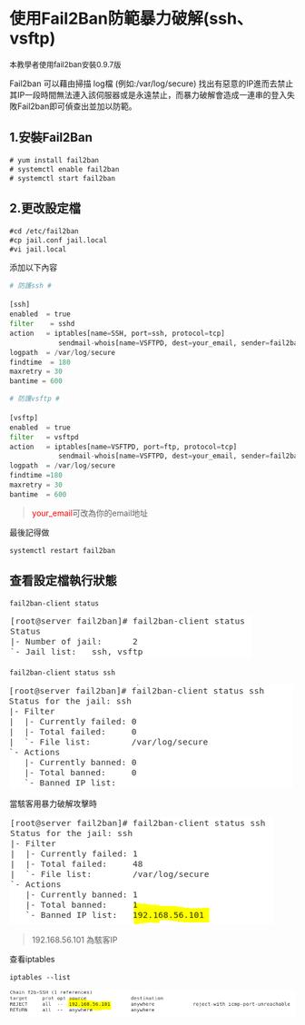 # 使用Fail2Ban防範暴力破解(ssh、vsftp) 

<font  size=2 >本教學者使用fail2ban安裝0.9.7版
</font>

Fail2ban 可以藉由掃描 log檔 (例如:/var/log/secure) 找出有惡意的IP進而去禁止其IP一段時間無法連入該伺服器或是永遠禁止，而暴力破解會造成一連串的登入失敗Fail2ban即可偵查出並加以防範。
## 1.安裝Fail2Ban
```
# yum install fail2ban
# systemctl enable fail2ban
# systemctl start fail2ban
```
## 2.更改設定檔
```
#cd /etc/fail2ban
#cp jail.conf jail.local
#vi jail.local
```

添加以下內容

```python
# 防護ssh #

[ssh]  
enabled  = true
filter    = sshd
action   = iptables[name=SSH, port=ssh, protocol=tcp]
            sendmail-whois[name=VSFTPD, dest=your_email, sender=fail2ban]
logpath  = /var/log/secure
findtime  = 180
maxretry = 30
bantime = 600
```
```python
# 防護vsftp #

[vsftp]
enabled  = true
filter   = vsftpd
action   = iptables[name=VSFTPD, port=ftp, protocol=tcp]
            sendmail-whois[name=VSFTPD, dest=your_email, sender=fail2ban]
logpath  = /var/log/secure 
findtime =180
maxretry = 30
bantime  = 600
```
> <font color="red">your_email</font>可改為你的email地址 

最後記得做
```
systemctl restart fail2ban
```
## 查看設定檔執行狀態
```
fail2ban-client status 
```
![](fail2ban-client.png)
```
fail2ban-client status ssh
```
![](fail2ban-client_ssh.png)

當駭客用暴力破解攻擊時

![](ban_hacker.png)
> 192.168.56.101 為駭客IP

查看iptables
```
iptables --list
```
![](iptables_ban_hacker.png)

